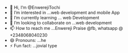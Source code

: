- 👋 Hi, I’m @EnwerejiTochi
- 👀 I’m interested in ...web development and mobile App
- 🌱 I’m currently learning ... web Development
- 💞️ I’m looking to collaborate on ...web development
- 📫 How to reach me ...Enwereji Praise @fb, whatsapp @ +2348068040230
- 😄 Pronouns: ...he
- ⚡ Fun fact: ...jovial type

<!---
EnwerejiTochi/EnwerejiTochi is a ✨ special ✨ repository because its `README.md` (this file) appears on your GitHub profile.
You can click the Preview link to take a look at your changes.
--->
